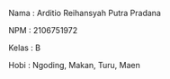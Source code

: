 Nama    : Arditio Reihansyah Putra Pradana

NPM     : 2106751972

Kelas   : B

Hobi    : Ngoding, Makan, Turu, Maen